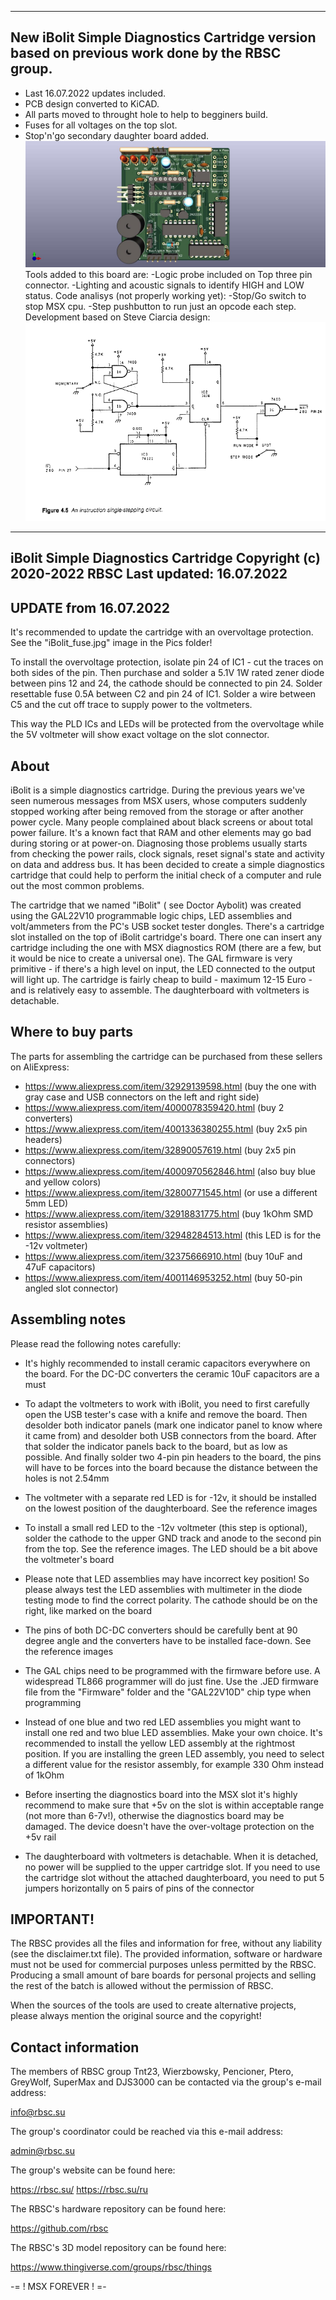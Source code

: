 --------------------------------------------------------------------------------
New iBolit Simple Diagnostics Cartridge version based on previous work done by
the RBSC group.
--------------------------------------------------------------------------------
- Last 16.07.2022 updates included.
- PCB design converted to KiCAD.
- All parts moved to throught hole to help to begginers build.
- Fuses for all voltages on the top slot.
- Stop'n'go secondary daughter board added.
![card](/iBolit-ngo-kicad/iBolit-ngo-f1.01b.jpg)
Tools added to this board are:
-Logic probe included on Top three pin connector.
-Lighting and acoustic signals to identify HIGH and LOW status.
Code analisys (not properly working yet):
-Stop/Go switch to stop MSX cpu.
-Step pushbutton to run just an opcode each step.
Development based on Steve Ciarcia design:
![byoc-figure-4-5](/iBolit-ngo-kicad/byoc-figure-4-5.png)




--------------------------------------------------------------------------------
iBolit Simple Diagnostics Cartridge
Copyright (c) 2020-2022 RBSC
Last updated: 16.07.2022
--------------------------------------------------------------------------------

UPDATE from 16.07.2022
----------------------

It's recommended to update the cartridge with an overvoltage protection. See the "iBolit_fuse.jpg" image in the Pics folder!

To install the overvoltage protection, isolate pin 24 of IC1 - cut the traces on both sides of the pin. Then purchase and
solder a 5.1V 1W rated zener diode between pins 12 and 24, the cathode should be connected to pin 24. Solder resettable fuse
0.5A between C2 and pin 24 of IC1. Solder a wire between C5 and the cut off trace to supply power to the voltmeters.

This way the PLD ICs and LEDs will be protected from the overvoltage while the 5V voltmeter will show exact voltage on the slot
connector.



About
-----

iBolit is a simple diagnostics cartridge. During the previous years we've seen numerous messages from MSX users, whose computers
suddenly stopped working after being removed from the storage or after another power cycle. Many people complained about black
screens or about total power failure. It's a known fact that RAM and other elements may go bad during storing or at power-on.
Diagnosing those problems usually starts from checking the power rails, clock signals, reset signal's state and activity on data
and address bus. It has been decided to create a simple diagnostics cartridge that could help to perform the initial check of a
computer and rule out the most common problems.

The cartridge that we named "iBolit" ( see Doctor Aybolit) was created using the GAL22V10 programmable logic chips, LED assemblies
and volt/ammeters from the PC's USB socket tester dongles. There's a cartridge slot installed on the top of iBolit cartridge's
board. There one can insert any cartridge including the one with MSX diagnostics ROM (there are a few, but it would be nice to
create a universal one). The GAL firmware is very primitive - if there's a high level on input, the LED connected to the output
will light up. The cartridge is fairly cheap to build - maximum 12-15 Euro - and is relatively easy to assemble. The daughterboard
with voltmeters is detachable.


Where to buy parts
------------------

The parts for assembling the cartridge can be purchased from these sellers on AliExpress:

 - https://www.aliexpress.com/item/32929139598.html   (buy the one with gray case and USB connectors on the left and right side)
 - https://www.aliexpress.com/item/4000078359420.html (buy 2 converters)
 - https://www.aliexpress.com/item/4001336380255.html (buy 2x5 pin headers)
 - https://www.aliexpress.com/item/32890057619.html   (buy 2x5 pin connectors)
 - https://www.aliexpress.com/item/4000970562846.html (also buy blue and yellow colors)
 - https://www.aliexpress.com/item/32800771545.html   (or use a different 5mm LED)
 - https://www.aliexpress.com/item/32918831775.html   (buy 1kOhm SMD resistor assemblies)
 - https://www.aliexpress.com/item/32948284513.html   (this LED is for the -12v voltmeter)
 - https://www.aliexpress.com/item/32375666910.html   (buy 10uF and 47uF capacitors)
 - https://www.aliexpress.com/item/4001146953252.html (buy 50-pin angled slot connector)


Assembling notes
----------------

Please read the following notes carefully:


 - It's highly recommended to install ceramic capacitors everywhere on the board. For the DC-DC converters the ceramic 10uF
   capacitors are a must

 - To adapt the voltmeters to work with iBolit, you need to first carefully open the USB tester's case with a knife and remove
   the board. Then desolder both indicator panels (mark one indicator panel to know where it came from) and desolder both USB
   connectors from the board. After that solder the indicator panels back to the board, but as low as possible. And finally
   solder two 4-pin pin headers to the board, the pins will have to be forces into the board because the distance between the
   holes is not 2.54mm

 - The voltmeter with a separate red LED is for -12v, it should be installed on the lowest position of the daughterboard. See
   the reference images

 - To install a small red LED to the -12v voltmeter (this step is optional), solder the cathode to the upper GND track and
   anode to the second pin from the top. See the reference images. The LED should be a bit above the voltmeter's board

 - Please note that LED assemblies may have incorrect key position! So please always test the LED assemblies with multimeter
   in the diode testing mode to find the correct polarity. The cathode should be on the right, like marked on the board

 - The pins of both DC-DC converters should be carefully bent at 90 degree angle and the converters have to be installed
   face-down. See the reference images

 - The GAL chips need to be programmed with the firmware before use. A widespread TL866 programmer will do just fine. Use
   the .JED firmware file from the "Firmware" folder and the "GAL22V10D" chip type when programming

 - Instead of one blue and two red LED assemblies you might want to install one red and two blue LED assemblies. Make your
   own choice. It's recommended to install the yellow LED assembly at the rightmost position. If you are installing the
   green LED assembly, you need to select a different value for the resistor assembly, for example 330 Ohm instead of 1kOhm

 - Before inserting the diagnostics board into the MSX slot it's highly recommend to make sure that +5v on the slot is within
   acceptable range (not more than 6-7v!), otherwise the diagnostics board may be damaged. The device doesn't have the
   over-voltage protection on the +5v rail

 - The daughterboard with voltmeters is detachable. When it is detached, no power will be supplied to the upper cartridge slot.
   If you need to use the cartridge slot without the attached daughterboard, you need to put 5 jumpers horizontally on 5 pairs
   of pins of the connector


IMPORTANT!
----------

The RBSC provides all the files and information for free, without any liability (see the disclaimer.txt file). The provided information,
software or hardware must not be used for commercial purposes unless permitted by the RBSC. Producing a small amount of bare boards for
personal projects and selling the rest of the batch is allowed without the permission of RBSC.

When the sources of the tools are used to create alternative projects, please always mention the original source and the copyright!


Contact information
-------------------

The members of RBSC group Tnt23, Wierzbowsky, Pencioner, Ptero, GreyWolf, SuperMax and DJS3000 can be contacted via the group's e-mail
address:

info@rbsc.su

The group's coordinator could be reached via this e-mail address:

admin@rbsc.su

The group's website can be found here:

https://rbsc.su/
https://rbsc.su/ru

The RBSC's hardware repository can be found here:

https://github.com/rbsc

The RBSC's 3D model repository can be found here:

https://www.thingiverse.com/groups/rbsc/things

-= ! MSX FOREVER ! =-
